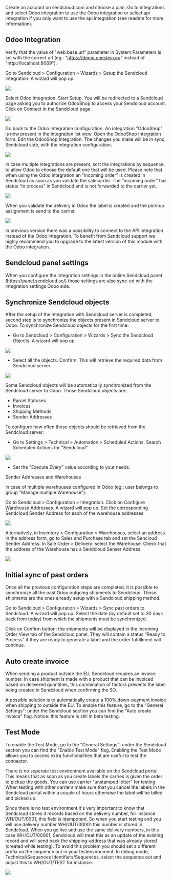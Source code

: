 Create an account on sendcloud.com and choose a plan.
Go to integrations and select Odoo integration to use the Odoo integration or select
api integration if you only want to use the api integration (see readme for more
information).

## Odoo Integration


Verify that the value of "web.base.url" parameter in System Parameters is set with
the correct url (eg.: "https://demo.onestein.eu" instead of "http://localhost:8069").

Go to Sendcloud > Configuration > Wizards > Setup the Sendcloud Integration. A wizard will pop up.

![](../static/description/Image_10.png)

Select Odoo Integration. Start Setup. You will be redirected to a Sendcloud page asking you
to authorize OdooShop to access your Sendcloud account. Click on Connect in the Sendcloud page.

![](../static/description/Image_20.png)

Go back to the Odoo Integration configuration. An integration "OdooShop" is now present
in the Integration list view. Open the OdooShop Integration form. Edit the OdooShop Integration.
The changes you make will be in sync, Sendcloud side, with the integration configuration.

![](../static/description/Image_30.png)

In case multiple integrations are present, sort the integrations by sequence, to allow
Odoo to choose the default one that will be used.
Please note that when using the Odoo integration an "incoming order" is created in
Sendcloud as soon as you validate the salesorder. The “incoming order” has status
“in process” in Sendcloud and is not forwarded to the carrier yet.

![](../static/description/Image_40.png)

When you validate the delivery in Odoo the label is created and the pick-up assignment is send to the carrier.

![](../static/description/Image_50.png)

In previous version there was a possibility to connect to the API integration instead of the Odoo integration.
To benefit from Sendcloud support we highly recommend you to upgrade to the latest version of this module with
the Odoo integration.

## Sendcloud panel settings


When you configure the Integration settings in the online Sendcloud panel (https://panel.sendcloud.sc/)
those settings are also sync-ed with the Integration settings Odoo side.


## Synchronize Sendcloud objects


After the setup of the integration with Sendcloud server is completed, second step is
to synchronize the objects present in Sendcloud server to Odoo.
To synchronize Sendcloud objects for the first time:

- Go to Sendcloud > Configuration > Wizards > Sync the Sendcloud Objects. A wizard will pop up.

![](../static/description/Image_70.png)

- Select all the objects. Confirm. This will retrieve the required data from Sendcloud server.

![](../static/description/Image_80.png)

Some Sendcloud objects will be automatically synchronized from the Sendcloud server to Odoo.
Those Sendcloud objects are:

- Parcel Statuses
- Invoices
- Shipping Methods
- Sender Addresses

To configure how often those objects should be retrieved from the Sendcloud server:

- Go to Settings > Technical > Automation > Scheduled Actions. Search Scheduled Actions for "Sendcloud".

![](../static/description/Image_90.png)

- Set the "Execute Every" value according to your needs.


Sender Addresses and Warehouses


In case of multiple warehouses configured in Odoo (eg.: user belongs to group "Manage multiple Warehouse"):

Go to Sendcloud > Configuration > Integration. Click on Configure Warehouse Addresses. A wizard will pop up.
Set the corresponding Sendcloud Sender Address for each of the warehouse addresses.

![](../static/description/Image_100.png)

Alternatively, in Inventory > Configuration > Warehouses, select an address. In the address form, go to Sales and Purchase tab and set the Sencloud Sender Address.
In Sale Order > Delivery: select the Warehouse. Check that the address of the Warehouse has a Sendcloud Senser Address.

![](../static/description/Image_110.png)

## Initial sync of past orders


Once all the previous configuration steps are completed, it is possible to synchronize
all the past Odoo outgoing shipments to Sendcloud.
Those shipments are the ones already setup with a Sendcloud shipping method.

Go to Sendcloud > Configuration > Wizards > Sync past orders to Sendcloud. A wizard will pop up.
Select the date (by default set to 30 days back from today) from which the shipments
must be synchronized.

Click on Confirm button: the shipments will be displayed in the Incoming Order View tab of the Sendcloud panel.
They will contain a status “Ready to Process” if they are ready to generate a label and the order fulfillment will continue.

## Auto create invoice


When sending a product outside the EU, Sendcloud requires an invoice number.
In case shipment is made with a product that can be invoiced based on delivered quantities,
this combination of factors prevents the label being created in Sendcloud when confirming the SO.

A possible solution is to automatically create a 100% down-payment invoice when shipping to outside the EU.
To enable this feature, go to the "General Settings": under the Sendcloud section you can find the "Auto create invoice" flag.
Notice: this feature is still in beta testing.


## Test Mode


To enable the Test Mode, go to the "General Settings": under the Sendcloud section you can find the "Enable Test Mode" flag.
Enabling the Test Mode allows you to access extra functionalities that are useful to test the connector.

There is no seperate test environment available on the Sendcloud portal. This means that
as soon as you create labels the carries is given the order to pickup the goods.
You can use carrier "unstamped letter" for testing.
When testing with other carriers make sure that you cancel the labels in the Sendcloud portal
within a couple of hours otherwise the label will be billed and picked up.

Since there is no test environment it's very important to know that Sendcloud stores it
records based on the delivery number, for instance WH/OUT/0001, this field is idempotent.
So when you start testing and you will use delivery number WH/OUT/00001 this number is
stored in Sendcloud. When you go live and use the same delivery numbers, in this case WH/OUT/00001,
Sendcloud will treat this as an update of the existing record and will send back the
shipping-address that was already stored (created while testing). To avoid this problem
you should set a different prefix on the sequence out in your testenvironment.
In debug mode, Technical/Sequences Identifiers/Sequences, select the sequence out and
adjust this to WH/OUT/TEST for instance.

![](../static/description/Image_120.png)
